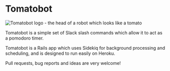 # Tomatobot

![Tomatobot logo - the head of a robot which looks like a
tomato](/app/assets/images/logo.png?raw=true "Tomatobot")

Tomatobot is a simple set of Slack slash commands which allow it to act as a
pomodoro timer.

Tomatobot is a Rails app which uses Sidekiq for background processing and
scheduling, and is designed to run easily on Heroku.

Pull requests, bug reports and ideas are very welcome!
